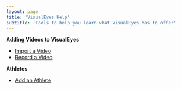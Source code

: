 ```yaml
---
layout: page
title: 'VisualEyes Help'
subtitle: 'Tools to help you learn what VisualEyes has to offer'
---
```


**Adding Videos to VisualEyes**

- [Import a Video](/help/import-video.md)
- [Record a Video](/help/record-video.md)

**Athletes**
- [Add an Athlete](/help/add-athlete.md)
